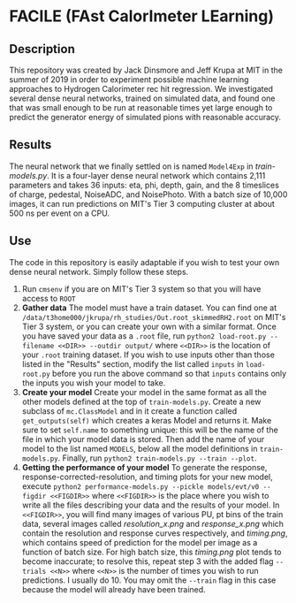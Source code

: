 # FACILE (FAst CalorImeter LEarning)

## Description
This repository was created by Jack Dinsmore and Jeff Krupa at MIT in the summer of 2019 in order to experiment possible machine learning approaches to Hydrogen Calorimeter rec hit regression. We investigated several dense neural networks, trained on simulated data, and found one that was small enough to be run at reasonable times yet large enough to predict the generator energy of simulated pions with reasonable accuracy.

## Results
The neural network that we finally settled on is named `Model4Exp` in _train-models.py_. It is a four-layer dense neural network which contains 2,111 parameters and takes 36 inputs: eta, phi, depth, gain, and the 8 timeslices of charge, pedestal, NoiseADC, and NoisePhoto. With a batch size of 10,000 images, it can run predictions on MIT's Tier 3 computing cluster at about 500 ns per event on a CPU.

## Use
The code in this repository is easily adaptable if you wish to test your own dense neural network. Simply follow these steps.
1. Run `cmsenv` if you are on MIT's Tier 3 system so that you will have access to `ROOT`
1. **Gather data** The model must have a train dataset. You can find one at `/data/t3home000/jkrupa/rh_studies/Out.root_skimmedRH2.root` on MIT's Tier 3 system, or you can create your own with a similar format. Once you have saved your data as a `.root` file, run `python2 load-root.py --filename <<DIR>> --outdir output/` where `<<DIR>>` is the location of your `.root` training dataset. If you wish to use inputs other than those listed in the "Results" section, modify the list called `inputs` in `load-root.py` before you run the above command so that `inputs` contains only the inputs you wish your model to take.
2. **Create your model** Create your model in the same format as all the other models defined at the top of `train-models.py`. Create a new subclass of `mc.ClassModel` and in it create a function called `get_outputs(self)` which creates a keras Model and returns it. Make sure to set `self.name` to something unique: this will be the name of the file in which your model data is stored. Then add the name of your model to the list named `MODELS`, below all the model definitions in `train-models.py`. Finally,  run `python2 train-models.py --train --plot`.
3. **Getting the performance of your model** To generate the response, response-corrected-resolution, and timing plots for your new model, execute `python2 performance-models.py --pickle models/evt/v0 --figdir <<FIGDIR>>` where `<<FIGDIR>>` is the place where you wish to write all the files describing your data and the results of your model. In `<<FIGDIR>>`, you will find many images of various PU, pt bins of the train data, several images called *resolution_x.png* and *response_x.png* which contain the resolution and response curves respectively, and *timing.png*, which contains speed of prediction for the model per image as a function of batch size. For high batch size, this *timing.png* plot tends to become inaccurate; to resolve this, repeat step 3 with the added flag `--trials <<N>>` where `<<N>>` is the number of times you wish to run predictions. I usually do 10. You may omit the `--train` flag in this case because the model will already have been trained.
